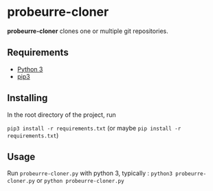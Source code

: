 # probeurre-cloner

**probeurre-cloner** clones one or multiple git repositories.

## Requirements

- [Python 3](https://www.python.org/)
- [pip3](https://pip.pypa.io/en/stable/installing/)

## Installing

In the root directory of the project, run

``pip3 install -r requirements.txt`` (or maybe ``pip install -r requirements.txt``)

## Usage

Run `probeurre-cloner.py` with python 3, typically : `python3 probeurre-cloner.py` or `python probeurre-cloner.py`